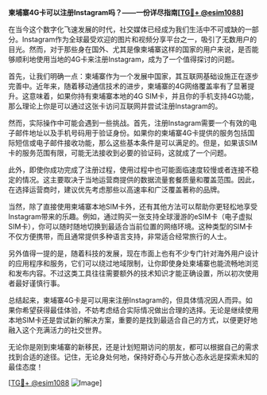 **柬埔寨4G卡可以注册Instagram吗？——一份详尽指南[[TG💪+ @esim1088](https://t.me/s/esim1088)]**

在当今这个数字化飞速发展的时代，社交媒体已经成为我们生活中不可或缺的一部分。Instagram作为全球最受欢迎的图片和视频分享平台之一，吸引了无数用户的目光。然而，对于那些身在国外、尤其是像柬埔寨这样的国家的用户来说，是否能够顺利地使用当地的4G卡来注册Instagram，成为了一个值得探讨的问题。

首先，让我们明确一点：柬埔寨作为一个发展中国家，其互联网基础设施正在逐步完善中。近年来，随着移动通信技术的进步，柬埔寨的4G网络覆盖率有了显著提升。这意味着，如果你持有柬埔寨本地的4G SIM卡，并且你的手机支持4G功能，那么理论上你是可以通过这张卡访问互联网并尝试注册Instagram的。

然而，实际操作中可能会遇到一些挑战。首先，注册Instagram需要一个有效的电子邮件地址以及手机号码用于验证身份。如果你的柬埔寨4G卡提供的服务包括国际短信或电子邮件接收功能，那么这些基本条件是可以满足的。但是，如果该SIM卡的服务范围有限，可能无法接收到必要的验证码，这就成了一个问题。

此外，即使你成功完成了注册过程，使用过程中也可能面临速度较慢或者连接不稳定的情况。这主要取决于当地运营商提供的数据流量套餐质量和覆盖范围。因此，在选择运营商时，建议优先考虑那些以高速率和广泛覆盖著称的品牌。

当然，除了直接使用柬埔寨本地SIM卡外，还有其他方法可以帮助你更轻松地享受Instagram带来的乐趣。例如，通过购买一张支持全球漫游的eSIM卡（电子虚拟SIM卡），你可以随时随地切换到最适合当前位置的网络环境。这种类型的SIM卡不仅方便携带，而且通常提供多种语言支持，非常适合经常旅行的人士。

另外值得一提的是，随着科技的发展，现在市面上也有不少专门针对海外用户设计的应用程序和服务，它们可以绕过地域限制，让你即使身处柬埔寨也能流畅地浏览和发布内容。不过这类工具往往需要额外的技术知识才能正确设置，所以初次使用者最好谨慎行事。

总结起来，柬埔寨4G卡是可以用来注册Instagram的，但具体情况因人而异。如果你希望获得最佳体验，不妨考虑结合实际情况做出合理的选择。无论是继续使用本地SIM卡还是尝试新的解决方案，重要的是找到最适合自己的方式，以便更好地融入这个充满活力的社交世界。

无论你是刚到柬埔寨的新移民，还是计划短期访问的朋友，都可以根据自己的需求找到合适的途径。记住，无论身处何地，保持好奇心与开放心态永远是探索未知的最佳态度！

[[TG💪+ @esim1088](https://t.me/s/esim1088) ![Image](https://i.postimg.cc/4NQfJmqS/Snipaste-2025-05-13-00-14-12.png)]